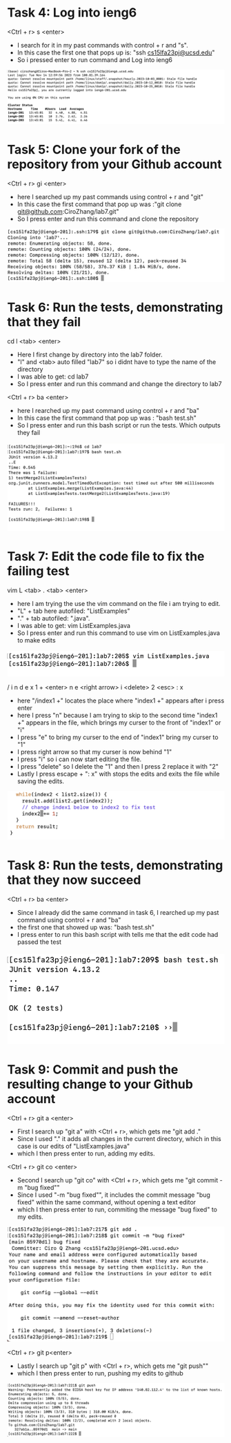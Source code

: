 # Task 4: Log into ieng6

<Ctrl + r> s \<enter>

* I search for it in my past commands with control + r and "s".
* In this case the first one that pops up is: "ssh cs15lfa23pj@ucsd.edu"
* So i pressed enter to run command and Log into ieng6

![Image](task4.png)

# Task 5: Clone your fork of the repository from your Github account

<Ctrl + r> gi \<enter>

* here I searched up my past commands using control + r and "git"
* In this case the first command that pop up was :"git clone git@github.com:CiroZhang/lab7.git"
* So I press enter and run this command and clone the repository

![Image](task5.png)

# Task 6: Run the tests, demonstrating that they fail

cd l \<tab> \<enter> 

* Here I first change by directory into the lab7 folder.
* "l" and \<tab> auto filled "lab7" so i didnt have to type the name of the directory
* I was able to get: cd lab7
* So I press enter and run this command and change the directory to lab7

<Ctrl + r> ba \<enter>

* here I rearched up my past command using control + r and "ba"
* In this case the first command that pop up was : "bash test.sh"
* So I press enter and run this bash script or run the tests. Which outputs they fail

![Image](task6.png)

# Task 7: Edit the code file to fix the failing test

vim L \<tab> . \<tab> \<enter>

* here I am trying the use the vim command on the file i am trying to edit.
* "L" + tab here autofiled: "ListExamples" 
* "." + tab autofiled: ".java".
* I was able to get: vim ListExamples.java
* So I press enter and run this command to use vim on ListExamples.java to make edits 
   
![Image](task7.1.png)

/ i n d e x 1 <space> + \<enter> n e \<right arrow>  i \<delete> 2 \<esc> : x

* here "/index1 +" locates the place where "index1 +" appears after i press enter
* here I press "n" because I am trying to skip to the second time "index1 +" appears in the file, which brings my curser to the front of "index1" or "i"
* I press "e" to bring my curser to the end of "index1" bring my curser to "1"
* I press right arrow so that my curser is now behind "1" 
* I press "i" so i can now start editing the file.
* I press "delete" so I delete the "1" and then I press 2 replace it with "2"
* Lastly I press escape + ": x" with stops the edits and exits the file while saving the edits. 

![Image](task7.2.png)

# Task 8: Run the tests, demonstrating that they now succeed

<Ctrl + r> ba \<enter>

* Since I already did the same command in task 6, I rearched up my past command using control + r and "ba"
* the first one that showed up was: "bash test.sh"
* I press enter to run this bash script with tells me that the edit code had passed the test


![Image](task8.png)

# Task 9: Commit and push the resulting change to your Github account 

<Ctrl + r> git a \<enter>

* First I search up "git a" with <Ctrl + r>, which gets me "git add ."
* Since I used "." it adds all changes in the current directory, which in this case is our edits of "ListExamples.java"
* which I then press enter to run, adding my edits.
  
<Ctrl + r> git co \<enter>

* Second I search up "git co" with <Ctrl + r>, which gets me "git commit -m "bug fixed""
* Since I used "-m "bug fixed"", it includes the commit message "bug fixed" within the same command, without opening a text editor
* which I then press enter to run, commiting the message "bug fixed" to  my edits. 

![Image](task9.1.png)

<Ctrl + r> git p\<enter>

* Lastly I search up "git p" with <Ctrl + r>, which gets me "git push""
* which I then press enter to run, pushing my edits to github

![Image](task9.2.png)
